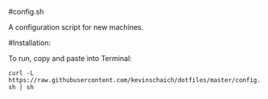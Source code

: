 #config.sh

A configuration script for new machines.

#Installation:

To run, copy and paste into Terminal:

`curl -L https://raw.githubusercontent.com/kevinschaich/dotfiles/master/config.sh | sh`
